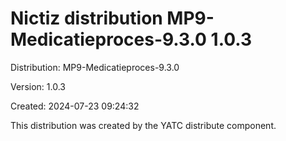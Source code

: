 # Nictiz distribution MP9-Medicatieproces-9.3.0 1.0.3

Distribution: MP9-Medicatieproces-9.3.0

Version: 1.0.3

Created: 2024-07-23 09:24:32

This distribution was created by the YATC distribute component.

